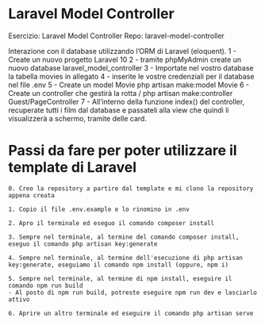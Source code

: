 # Laravel Model Controller

Esercizio: Laravel Model Controller
Repo: laravel-model-controller

Interazione con il database utilizzando l’ORM di Laravel (eloquent).
1 - Create un nuovo progetto Laravel 10
2 - tramite phpMyAdmin create un nuovo database laravel_model_controller
3 - Importate nel vostro database la tabella movies in allegato
4 - inserite le vostre credenziali per il database nel file .env
5 - Create un model Movie
    php artisan make:model Movie
6 - Create un controller che gestirà la rotta /
    php artisan make:controller Guest/PageController
7 - All’interno della funzione index() del controller, recuperate tutti i film dal database e passateli alla view che quindi li visualizzerà a schermo, tramite delle card.

<!-- 
    BONUS:
    Stilare il layout nei dettagli con Sass
 -->

# Passi da fare per poter utilizzare il template di Laravel

    0. Creo la repository a partire dal template e mi clono la repository appena creata

    1. Copio il file .env.example e lo rinomino in .env

    2. Apro il terminale ed eseguo il comando composer install

    3. Sempre nel terminale, al termine del comando composer install, eseguo il comando php artisan key:generate

    4. Sempre nel terminale, al termine dell'esecuzione di php artisan key:generate, eseguiamo il comando npm install (oppure, npm i)

    5. Sempre nel terminale, al termine di npm install, eseguire il comando npm run build
    - Al posto di npm run build, potreste eseguire npm run dev e lasciarlo attivo

    6. Aprire un altro terminale ed eseguire il comando php artisan serve
